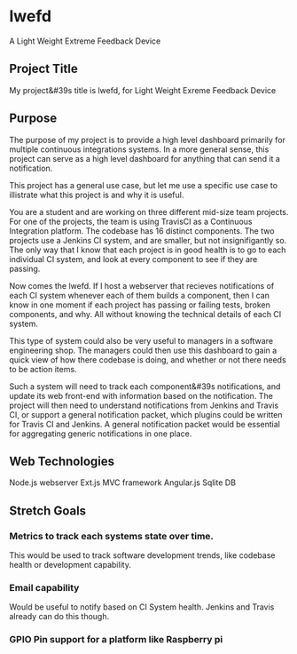 # lwefd
A Light Weight Extreme Feedback Device

## Project Title
My project&#39s title is lwefd, for Light Weight Exreme Feedback Device


## Purpose
The purpose of my project is to provide a high level dashboard primarily for 
multiple continuous integrations systems. In a more general sense, this project
can serve as a high level dashboard for anything that can send it a notification.

This project has a general use case, but let me use a specific use case to 
illistrate what this project is and why it is useful. 

You are a student and are working on three different mid-size team projects. 
For one of the projects, the team is using TravisCI as a Continuous Integration platform.
The codebase has 16 distinct components.
The two projects use a Jenkins CI system, and are smaller, but not insignifigantly so. 
The only way that I know that each project is in good health is to go to each individual
CI system, and look at every component to see if they are passing. 

Now comes the lwefd. If I host a webserver that recieves notifications of each CI system 
whenever each of them builds a component, then I can know in one moment if each project 
has passing or failing tests, broken components, and why. All without knowing the 
technical details of each CI system. 

This type of system could also be very useful to managers in a software engineering shop.
The managers could then use this dashboard to gain a quick view of how there codebase is 
doing, and whether or not there needs to be action items. 

Such a system will need to track each component&#39s notifications, and update its web
front-end with information based on the notification. The project will then need to 
understand notifications from Jenkins and Travis CI, or support a general notification
packet, which plugins could be written for Travis CI and Jenkins. A general notification
packet would be essential for aggregating generic notifications in one place. 

## Web Technologies
Node.js webserver
Ext.js MVC framework
Angular.js
Sqlite DB


## Stretch Goals

### Metrics to track each systems state over time. 
This would be used to track software development trends, like codebase health
or development capability. 

### Email capability
Would be useful to notify based on CI System health. Jenkins and Travis already can
do this though.

### GPIO Pin support for a platform like Raspberry pi

